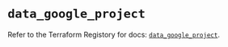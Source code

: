# `data_google_project`

Refer to the Terraform Registory for docs: [`data_google_project`](https://registry.terraform.io/providers/hashicorp/google-beta/4.73.2/docs/data-sources/google_project).
